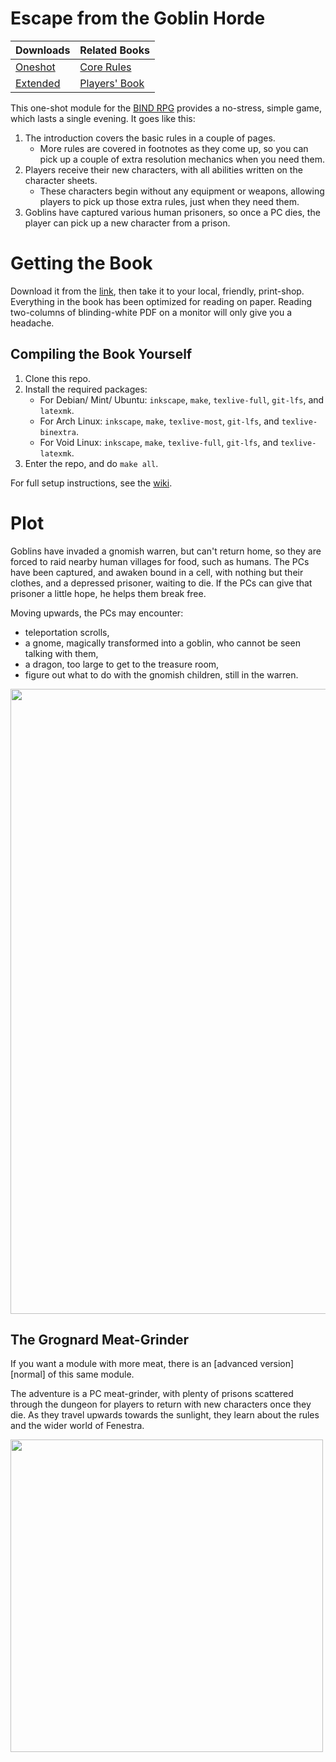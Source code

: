 # Escape from the Goblin Horde

| Downloads                      | Related Books            |
|:-------------------------------|:-------------------------|
| [Oneshot][oneshot]             | [Core Rules][core]       |
| [Extended][extended]           | [Players' Book][stories] |

This one-shot module for the [BIND RPG][core] provides a no-stress, simple game, which lasts a single evening.
It goes like this:

1. The introduction covers the basic rules in a couple of pages.
    * More rules are covered in footnotes as they come up, so you can pick up a couple of extra resolution mechanics when you need them.
1. Players receive their new characters, with all abilities written on the character sheets.
    * These characters begin without any equipment or weapons, allowing players to pick up those extra rules, just when they need them.
1. Goblins have captured various human prisoners, so once a PC dies, the player can pick up a new character from a prison.

# Getting the Book

Download it from the [link][oneshot], then take it to your local, friendly, print-shop.
Everything in the book has been optimized for reading on paper.
Reading two-columns of blinding-white PDF on a monitor will only give you a headache.

## Compiling the Book Yourself

1. Clone this repo.
1. Install the required packages:
    * For Debian/ Mint/ Ubuntu: `inkscape`, `make`, `texlive-full`, `git-lfs`, and `latexmk`.
    * For Arch Linux: `inkscape`, `make`, `texlive-most`, `git-lfs`, and `texlive-binextra`.
    * For Void Linux: `inkscape`, `make`, `texlive-full`, `git-lfs`, and `texlive-latexmk`.
1. Enter the repo, and do `make all`.

For full setup instructions, see the [wiki][compiling].

# Plot

Goblins have invaded a gnomish warren, but can't return home, so they are forced to raid nearby human villages for food, such as humans.
The PCs have been captured, and awaken bound in a cell, with nothing but their clothes, and a depressed prisoner, waiting to die.
If the PCs can give that prisoner a little hope, he helps them break free.

Moving upwards, the PCs may encounter:

- teleportation scrolls,
- a gnome, magically transformed into a goblin, who cannot be seen talking with them,
- a dragon, too large to get to the treasure room,
- figure out what to do with the gnomish children, still in the warren.

<img src="images/Roch_Hercka/waking.jpg" width="1000">

## The Grognard Meat-Grinder

If you want a module with more meat, there is an [advanced version][normal] of this same module.

The adventure is a PC meat-grinder, with plenty of prisons scattered through the dungeon for players to return with new characters once they die.
As they travel upwards towards the sunlight, they learn about the rules and the wider world of Fenestra.

<img src="images/Dyson_Logos/lower.svg" width="500">

[compiling]: https://gitlab.com/bindrpg/core/-/wikis/dev/Compiling
[issues email]: mailto:contact-project+bindrpg-oneshot-22760003-issue-@incoming.gitlab.com
[oneshot]: https://gitlab.com/bindrpg/oneshot/-/jobs/artifacts/master/raw/Escape_from_the_Goblin_Horde.pdf?job=build
[extended]: https://gitlab.com/bindrpg/oneshot/-/jobs/artifacts/master/raw/Extended_Escape_from_the_Goblin_Horde.pdf?job=build
[core]: https://gitlab.com/bindrpg/core/-/jobs/artifacts/master/raw/Core_Rules.pdf?job=build
[stories]: https://gitlab.com/bindrpg/stories/-/jobs/artifacts/master/raw/Stories.pdf?job=build
